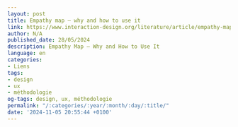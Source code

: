 ```yaml
---
layout: post
title: Empathy map – why and how to use it
link: https://www.interaction-design.org/literature/article/empathy-map-why-and-how-to-use-it
author: N/A
published_date: 28/05/2024
description: Empathy Map – Why and How to Use It
language: en
categories:
- Liens
tags:
- design
- ux
- méthodologie
og-tags: design, ux, méthodologie
permalink: "/:categories/:year/:month/:day/:title/"
date: '2024-11-05 20:55:44 +0100'
---
```

